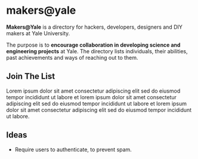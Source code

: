 
# makers@yale

**Makers@Yale** is a directory for hackers, developers, designers and DIY makers at Yale University.

The purpose is to **encourage collaboration in developing science and engineering projects** at Yale.
The directory lists individuals, their abilities, past achievements and ways of reaching out to them.

## Join The List

Lorem ipsum dolor sit amet consectetur adipiscing elit sed do eiusmod tempor incididunt ut labore et lorem ipsum dolor sit amet consectetur adipiscing elit sed do eiusmod tempor incididunt ut labore et lorem ipsum dolor sit amet consectetur adipiscing elit sed do eiusmod tempor incididunt ut labore.

## Ideas

- Require users to authenticate, to prevent spam.

